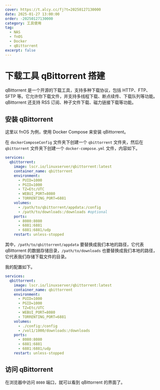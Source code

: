 ```yaml
---
cover: https://t.alcy.cc/fj?t=20250127130000
date: 2025-01-27 13:00:00
order: -20250127130000
category: 工具使用
tag:
  - NAS
  - fnOS
  - Docker
  - qBittorrent
excerpt: false
---
```


# 下载工具 qBittorrent 搭建

qBittorrent 是一个开源的下载工具，支持多种下载协议，包括 HTTP、FTP、SFTP 等。它允许你下载文件，并支持多线程下载、断点续传、下载队列等功能。qBittorrent 还支持 RSS 订阅、种子文件下载、磁力链接下载等功能。

## 安装 qBittorrent

这里以 fnOS 为例，使用 Docker Compose 来安装 qBittorrent。

在 `dockerComposeConfig` 文件夹下创建一个 `qbittorrent` 文件夹，然后在 `qbittorrent` 文件夹下创建一个 `docker-compose.yml` 文件，内容如下。

```yaml
services:
  qbittorrent:
    image: lscr.io/linuxserver/qbittorrent:latest
    container_name: qbittorrent
    environment:
      - PUID=1000
      - PGID=1000
      - TZ=Etc/UTC
      - WEBUI_PORT=8080
      - TORRENTING_PORT=6881
    volumes:
      - /path/to/qbittorrent/appdata:/config
      - /path/to/downloads:/downloads #optional
    ports:
      - 8080:8080
      - 6881:6881
      - 6881:6881/udp
    restart: unless-stopped
```

其中，`/path/to/qbittorrent/appdata` 要替换成我们本地的路径，它代表 qBittorrent 的数据存储目录，`/path/to/downloads` 也要替换成我们本地的路径，它代表我们存储下载文件的目录。

我的配置如下。

```yaml
services:
  qbittorrent:
    image: lscr.io/linuxserver/qbittorrent:latest
    container_name: qbittorrent
    environment:
      - PUID=1000
      - PGID=1000
      - TZ=Etc/UTC
      - WEBUI_PORT=8080
      - TORRENTING_PORT=6881
    volumes:
      - ./config:/config
      - /vol1/1000/downloads:/downloads
    ports:
      - 8080:8080
      - 6881:6881
      - 6881:6881/udp
    restart: unless-stopped
```

## 访问 qBittorrent

在浏览器中访问 `8080` 端口，就可以看到 qBittorrent 的界面了。